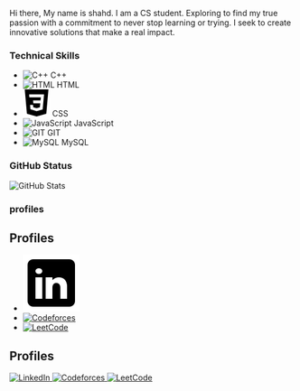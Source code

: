 Hi there, My name is shahd. I am a CS student. Exploring to find my true passion with a commitment to never stop learning or trying. I seek to create innovative solutions that make a real impact.

### Technical Skills

- ![C++](https://raw.githubusercontent.com/simple-icons/simple-icons/master/icons/cplusplus.svg) C++
- ![HTML](https://raw.githubusercontent.com/simple-icons/simple-icons/master/icons/html5.svg) HTML
- ![CSS](https://raw.githubusercontent.com/simple-icons/simple-icons/master/icons/css3.svg) CSS
- ![JavaScript](https://raw.githubusercontent.com/simple-icons/simple-icons/master/icons/javascript.svg) JavaScript
- ![GIT](https://raw.githubusercontent.com/simple-icons/simple-icons/master/icons/git.svg) GIT
- ![MySQL](https://raw.githubusercontent.com/simple-icons/simple-icons/master/icons/mysql.svg) MySQL

### GitHub Status

![GitHub Stats](https://github-readme-stats.vercel.app/api?username=shahdgamall&show_icons=true&theme=dark)

### profiles

## Profiles

- [![LinkedIn](https://raw.githubusercontent.com/simple-icons/simple-icons/master/icons/linkedin.svg)](https://www.linkedin.com/in/shahd-gamal1/)
- [![Codeforces](https://codeforces.com/favicon.ico)](https://codeforces.com/profile/shahdg)
- [![LeetCode](https://assets.leetcode.com/assets/favicons/favicon-32x32.png)](https://leetcode.com/u/shahd_gamall/)

## Profiles

<a href="https://www.linkedin.com/in/shahd-gamal1/">
  <img src="assets/icons/linkedin.svg" alt="LinkedIn" width="24">
</a>
<a href="https://codeforces.com/profile/shahdg">
  <img src="assets/icons/codeforces.svg" alt="Codeforces" width="24">
</a>
<a href="https://leetcode.com/u/shahd_gamall/">
  <img src="assets/icons/leetcode.svg" alt="LeetCode" width="24">
</a>
